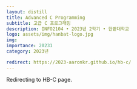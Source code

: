 ```yaml
---
layout: distill
title: Advanced C Programming
subtitle: 고급 C 프로그래밍
description: INFO2104 • 2023년 2학기 • 한밭대학교
logo: assets/img/hanbat-logo.jpg
img:
importance: 20231
category: 2023년

redirect: https://2023-aaronkr.github.io/hb-c/
---
```


Redirecting to HB-C page.
